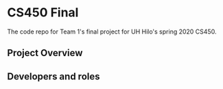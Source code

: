 # CS450 Final

The code repo for Team 1's final project for UH Hilo's spring 2020 CS450.

## Project Overview

## Developers and roles

